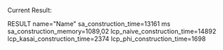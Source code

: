 Current Result:

RESULT name="Name" sa_construction_time=13161 ms sa_construction_memory=1089,02 lcp_naive_construction_time=14892 lcp_kasai_construction_time=2374 lcp_phi_construction_time=1698